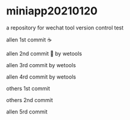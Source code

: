 # miniapp20210120
a repository for wechat tool version control test

allen 1st commit :coffee:

allen 2nd commit :pizza: by wetools

allen 3rd commit by wetools


allen 4rd commit by wetools

others 1st commit 

others 2nd commit

allen 5rd commit

